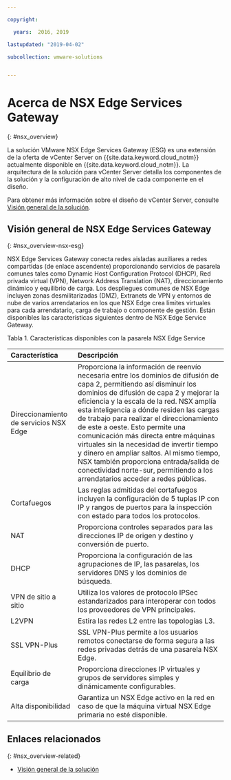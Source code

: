 ```yaml
---

copyright:

  years:  2016, 2019

lastupdated: "2019-04-02"

subcollection: vmware-solutions


---
```


# Acerca de NSX Edge Services Gateway
{: #nsx_overview}

La solución VMware NSX Edge Services Gateway (ESG) es una extensión de la oferta de vCenter Server on {{site.data.keyword.cloud_notm}} actualmente disponible en {{site.data.keyword.cloud_notm}}. La arquitectura de la solución para vCenter Server detalla los componentes de la solución y la configuración de alto nivel de cada componente en el diseño.

Para obtener más información sobre el diseño de vCenter Server, consulte [Visión general de la solución](/docs/services/vmwaresolutions/archiref/solution?topic=vmware-solutions-solution_overview).

## Visión general de NSX Edge Services Gateway
{: #nsx_overview-nsx-esg}

NSX Edge Services Gateway conecta redes aisladas auxiliares a redes compartidas (de enlace ascendente) proporcionando servicios de pasarela comunes tales como Dynamic Host Configuration Protocol (DHCP), Red privada virtual (VPN), Network Address Translation (NAT), direccionamiento dinámico y equilibrio de carga. Los despliegues comunes de NSX Edge incluyen zonas desmilitarizadas (DMZ), Extranets de VPN y entornos de nube de varios arrendatarios en los que NSX Edge crea límites virtuales para cada arrendatario, carga de trabajo o componente de gestión. Están disponibles las características siguientes dentro de NSX Edge Service Gateway.

Tabla 1. Características disponibles con la pasarela NSX Edge Service

| Característica | Descripción |
|:------- |:----------- |
| Direccionamiento de servicios NSX Edge | Proporciona la información de reenvío necesaria entre los dominios de difusión de capa 2, permitiendo así disminuir los dominios de difusión de capa 2 y mejorar la eficiencia y la escala de la red. NSX amplía esta inteligencia a dónde residen las cargas de trabajo para realizar el direccionamiento de este a oeste. Esto permite una comunicación más directa entre máquinas virtuales sin la necesidad de invertir tiempo y dinero en ampliar saltos. Al mismo tiempo, NSX también proporciona entrada/salida de conectividad norte-sur, permitiendo a los arrendatarios acceder a redes públicas. |
| Cortafuegos | Las reglas admitidas del cortafuegos incluyen la configuración de 5 tuplas IP con IP y rangos de puertos para la inspección con estado para todos los protocolos. |
| NAT | Proporciona controles separados para las direcciones IP de origen y destino y conversión de puerto. |
| DHCP | Proporciona la configuración de las agrupaciones de IP, las pasarelas, los servidores DNS y los dominios de búsqueda. |
| VPN de sitio a sitio | Utiliza los valores de protocolo IPSec estandarizados para interoperar con todos los proveedores de VPN principales. |
| L2VPN | Estira las redes L2 entre las topologías L3. |
| SSL VPN-Plus |  SSL VPN-Plus permite a los usuarios remotos conectarse de forma segura a las redes privadas detrás de una pasarela NSX Edge. |
| Equilibrio de carga | Proporciona direcciones IP virtuales y grupos de servidores simples y dinámicamente configurables. |
| Alta disponibilidad | Garantiza un NSX Edge activo en la red en caso de que la máquina virtual NSX Edge primaria no esté disponible. |

## Enlaces relacionados
{: #nsx_overview-related}

* [Visión general de la solución](/docs/services/vmwaresolutions/archiref/solution?topic=vmware-solutions-solution_overview)
